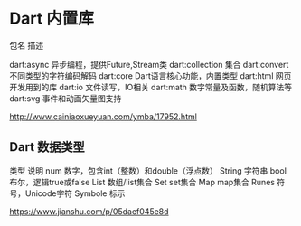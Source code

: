 # Dart 内置库

包名 描述

dart:async 异步编程，提供Future,Stream类
dart:collection 集合
dart:convert 不同类型的字符编码解码
dart:core Dart语言核心功能，内置类型
dart:html 网页开发用到的库
dart:io 文件读写，IO相关
dart:math 数字常量及函数，随机算法等
dart:svg 事件和动画矢量图支持

http://www.cainiaoxueyuan.com/ymba/17952.html

## Dart 数据类型

类型	说明
num	数字，包含int（整数）和double（浮点数）
String	字符串
bool	布尔，逻辑true或false
List	数组/list集合
Set	set集合
Map	map集合
Runes	符号，Unicode字符
Symbole	标示

https://www.jianshu.com/p/05daef045e8d

